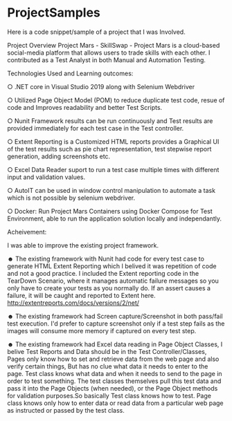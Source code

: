# ProjectSamples
Here is a code snippet/sample of a project that I was Involved.

Project Overview
Project Mars - SkillSwap - Project Mars is a cloud-based social-media platform that allows users to trade skills with each other. I contributed as a Test Analyst in both Manual and Automation Testing. 


Technologies Used and Learning outcomes: 

○ .NET core in Visual Studio 2019 along with Selenium Webdriver

○ Utilized Page Object Model (POM) to reduce duplicate test code, resue of code and Improves readability and better Test Scripts.

○ Nunit Framework results can be run continuously and Test results are provided immediately for each test case in the Test controller. 

○ Extent Reporting is a Customized HTML reports provides a Graphical UI of the test results such as pie chart representation, test stepwise report generation, adding screenshots etc. 

○ Excel Data Reader suport to run a test case multiple times with different input and validation values.

○ AutoIT can be used in window control manipulation to automate a task which is not possible by selenium webdriver.

○ Docker: Run Project Mars Containers using Docker Compose for Test Environment, able to run the application solution locally and independantly. 

Acheivement:

I was able to improve the existing project framework. 

 ☻ The existing framework with Nunit had code for every test case to generate HTML Extent Reporting which I belived it was repetition of code and not a good practice. I included the Extent reporting code in the TearDown Scenario, where it manages automatic failure messages so you only have to create your tests as you normally do. If an assert causes a failure, it will be caught and reported to Extent here. http://extentreports.com/docs/versions/2/net/ 
	
☻ The existing framework had Screen capture/Screenshot in both pass/fail test execution. I'd prefer to capture screenshot only if a test step fails as the images will consume more memory if captured on every test step.

☻ The existing framework had Excel data reading in Page Object Classes, I belive Test Reports and Data should be in the Test Controller/Classes, Pages only know how to set and retrieve data from the web page and also verify certain things, But has no clue what data it needs to enter to the page. Test class knows what data and when it needs to send to the page in order to test something. The test classes themselves pull this test data and pass it into the Page Objects (when needed), or the Page Object methods for validation purposes.So basically Test class knows how to test. Page class knows only how to enter data or read data from a particular web page as instructed or passed by the test class. 

